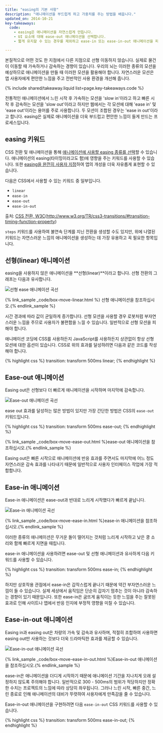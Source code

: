 ```yaml
---
title: "easing의 기본 사항"
description: "애니메이션을 부드럽게 하고 가중치를 주는 방법을 배웁니다."
updated_on: 2014-10-21
key-takeaways:
  code:
    - easing은 애니메이션을 자연스럽게 만듭니다.
    - UI 요소에 대해 ease-out 애니메이션을 선택합니다.
    - 짧게 유지할 수 있는 경우를 제외하고 ease-in 또는 ease-in-out 애니메이션을 피하십시오. 최종 사용자에게 굼뜬 느낌을 줄 수 있습니다.

---
```

<p class="intro">
  본질적으로 어떤 것도 한 지점에서 다른 지점으로 선형 이동하지 않습니다. 실제로 물건이 이동할 때 가속하거나 감속하는 경향이 있습니다. 우리의 뇌는 이러한 종류의 모션을 예상하므로 애니메이션을 만들 때 이러한 모션을 활용해야 합니다. 자연스러운 모션은 앱 사용자에게 편안한 느낌을 주고 전반적인 사용 환경을 개선해 줍니다.
</p>

{% include shared/takeaway.liquid list=page.key-takeaways.code %}

전통적인 애니메이션에서 느린 시작 후 가속하는 모션을 'slow in'이라고 하고 빠른 시작 후 감속하는 모션을 'slow out'이라고 하지만 웹에서는 각 모션에 대해 'ease in' 및 'ease out'이라는 용어를 주로 사용합니다. 두 모션이 조합된 경우는 'ease in out'이라고 합니다. easing은 실제로 애니메이션을 더욱 부드럽고 편안한 느낌이 들게 만드는 프로세스입니다.

## easing 키워드

CSS 전환 및 애니메이션을 통해 [애니메이션에 사용할 easing 종류를 선택]({{site.fundamentals}}/look-and-feel/animations/choosing-the-right-easing.html)할 수 있습니다. 애니메이션의 easing(타이밍이라고도 함)에 영향을 주는 키워드를 사용할 수 있습니다. 또한 [easing을 완전히 사용자 지정]({{site.fundamentals}}/look-and-feel/animations/custom-easing.html)하여 앱의 개성을 더욱 자유롭게 표현할 수 있습니다.

다음은 CSS에서 사용할 수 있는 키워드 중 일부입니다.

* `linear`
* `ease-in`
* `ease-out`
* `ease-in-out`

출처: [CSS 전환, W3C](http://www.w3.org/TR/css3-transitions/#transition-timing-function-property)(http://www.w3.org/TR/css3-transitions/#transition-timing-function-property)

`steps` 키워드를 사용하여 불연속 단계를 지닌 전환을 생성할 수도 있지만, 위에 나열된 키워드는 자연스러운 느낌의 애니메이션을 생성하는 데 가장 유용하고 꼭 필요한 항목입니다.

## 선형(linear) 애니메이션

easing을 사용하지 않은 애니메이션을 **선형(linear)**이라고 합니다. 선형 전환의 그래프는 다음과 유사합니다.

<img src="imgs/linear.png" style="max-width: 300px" alt="선형 ease 애니메이션 곡선" />

{% link_sample _code/box-move-linear.html %} 선형 애니메이션을 참조하십시오.{% endlink_sample %}

시간 경과에 따라 값이 균일하게 증가합니다. 선형 모션을 사용할 경우 로봇처럼 부자연스러운 느낌을 주므로 사용자가 불편함을 느낄 수 있습니다. 일반적으로 선형 모션을 피해야 합니다.

애니메이션 코딩에 CSS를 사용하든지 JavaScript를 사용하든지 상관없이 항상 선형 모션에 대한 옵션이 있습니다. CSS로 위의 효과를 달성하려면 다음과 같은 코드를 작성해야 합니다.

{% highlight css %}
transition: transform 500ms linear;
{% endhighlight %}


## Ease-out 애니메이션

Easing out은 선형보다 더 빠르게 애니메이션을 시작하며 마지막에 감속합니다.

<img src="imgs/ease-out.png" style="max-width: 300px" alt="Ease-out 애니메이션 곡선" />

ease out 효과를 달성하는 많은 방법이 있지만 가장 간단한 방법은 CSS의 `ease-out` 키워드입니다.

{% highlight css %}
transition: transform 500ms ease-out;
{% endhighlight %}

{% link_sample _code/box-move-ease-out.html %}ease-out 애니메이션을 참조하십시오.{% endlink_sample %}

Easing out은 빠른 시작으로 애니메이션에 반응 효과를 주면서도 마지막에 어느 정도 자연스러운 감속 효과를 나타내기 때문에 일반적으로 사용자 인터페이스 작업에 가장 적합합니다.

## Ease-in 애니메이션

Ease-in 애니메이션은 ease-out과 반대로 느리게 시작했다가 빠르게 끝납니다.

<img src="imgs/ease-in.png" style="max-width: 300px" alt="Ease-in 애니메이션 곡선" />

{% link_sample _code/box-move-ease-in.html %}ease-in 애니메이션을 참조하십시오.{% endlink_sample %}

이러한 종류의 애니메이션은 무거운 돌이 떨어지는 것처럼 느리게 시작하고 낮은 쿵 소리와 함께 빠르게 지면을 때립니다.

ease-in 애니메이션을 사용하려면 ease-out 및 선형 애니메이션과 유사하게 다음 키워드를 사용할 수 있습니다.

{% highlight css %}
transition: transform 500ms ease-in;
{% endhighlight %}

하지만 상호작용 관점에서 ease-in은 갑작스럽게 끝나기 때문에 약간 부자연스러운 느낌이 들 수 있습니다. 실제 세상에서 움직임은 단순히 갑자기 멈추는 것이 아니라 감속하는 경향이 있기 때문입니다. 또한 ease-in은 굼뜨게 움직이는 듯한 느낌을 주는 잘못된 효과로 인해 사이트나 앱에서 반응 인지에 부정적 영향을 미칠 수 있습니다.

## Ease-in-out 애니메이션

Easing in과 easing out은 차량의 가속 및 감속과 유사하며, 적절히 조합하여 사용하면 easing out만 사용하는 것보다 더욱 드라마틱한 효과를 제공할 수 있습니다.

<img src="imgs/ease-in-out.png" style="max-width: 300px" alt="Ease-in-out 애니메이션 곡선" />

{% link_sample _code/box-move-ease-in-out.html %}Ease-in-out 애니메이션을 참조하십시오.{% endlink_sample %}

ease-in은 애니메이션을 더디게 시작하기 때문에 애니메이션 기간을 지나치게 오래 설정하지 않도록 주의해야 합니다. 일반적으로 300 - 500ms의 범위가 적당하지만 정확한 수치는 프로젝트의 느낌에 따라 상당히 좌우됩니다. 그러나 느린 시작, 빠른 중간, 느린 종료로 인해 애니메이션의 대비가 뚜렷하여 사용자에게 만족감을 줄 수 있습니다.

Ease-in-out 애니메이션을 구현하려면 다음 `ease-in-out` CSS 키워드를 사용할 수 있습니다.

{% highlight css %}
transition: transform 500ms ease-in-out;
{% endhighlight %}


